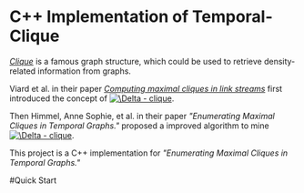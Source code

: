 # C++ Implementation of Temporal-Clique
<a href="https://en.wikipedia.org/wiki/Clique_(graph_theory)">*Clique*</a> is a famous graph structure, which could be used to retrieve density-related information from graphs. 

Viard et al. in their paper <a href="http://xueshu.baidu.com/s?wd=paperuri%3A%284991a123abacd545d865d8af3fde2718%29&filter=sc_long_sign&tn=SE_xueshusource_2kduw22v&sc_vurl=http%3A%2F%2Fwww.sciencedirect.com%2Fscience%2Farticle%2Fpii%2FS0304397515008701&ie=utf-8&sc_us=8166764464584671087">*Computing maximal cliques in link streams*</a> first introduced the concept of <a href="http://xueshu.baidu.com/s?wd=paperuri%3A%284991a123abacd545d865d8af3fde2718%29&filter=sc_long_sign&tn=SE_xueshusource_2kduw22v&sc_vurl=http%3A%2F%2Fwww.sciencedirect.com%2Fscience%2Farticle%2Fpii%2FS0304397515008701&ie=utf-8&sc_us=8166764464584671087" target="_blank"><img src="https://latex.codecogs.com/gif.latex?\inline&space;\Delta&space;-&space;clique" title="\Delta - clique" /></a>.

Then Himmel, Anne Sophie, et al. in their paper *"Enumerating Maximal Cliques in Temporal Graphs."* proposed a improved algorithm to mine <a href="http://xueshu.baidu.com/s?wd=paperuri%3A%284991a123abacd545d865d8af3fde2718%29&filter=sc_long_sign&tn=SE_xueshusource_2kduw22v&sc_vurl=http%3A%2F%2Fwww.sciencedirect.com%2Fscience%2Farticle%2Fpii%2FS0304397515008701&ie=utf-8&sc_us=8166764464584671087" target="_blank"><img src="https://latex.codecogs.com/gif.latex?\inline&space;\Delta&space;-&space;clique" title="\Delta - clique" /></a>.

This project is a C++ implementation for *"Enumerating Maximal Cliques in Temporal Graphs."*

#Quick Start



